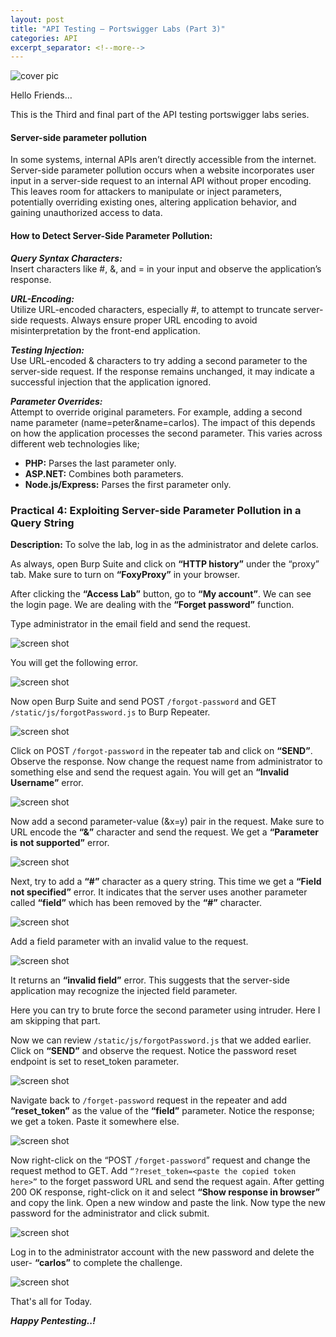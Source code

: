 ```yaml
---
layout: post
title: "API Testing — Portswigger Labs (Part 3)"
categories: API
excerpt_separator: <!--more-->
---
```


![cover pic](/images/blog6/1.png)

Hello Friends…

This is the Third and final part of the API testing portswigger labs series.
<!--more-->

#### Server-side parameter pollution

In some systems, internal APIs aren’t directly accessible from the internet. Server-side parameter pollution occurs when a website incorporates user input in a server-side request to an internal API without proper encoding. This leaves room for attackers to manipulate or inject parameters, potentially overriding existing ones, altering application behavior, and gaining unauthorized access to data.

#### How to Detect Server-Side Parameter Pollution:

***Query Syntax Characters:*** <br>
Insert characters like #, &, and = in your input and observe the application’s response.

***URL-Encoding:*** <br>
Utilize URL-encoded characters, especially #, to attempt to truncate server-side requests. Always ensure proper URL encoding to avoid misinterpretation by the front-end application.

***Testing Injection:*** <br>
Use URL-encoded & characters to try adding a second parameter to the server-side request. If the response remains unchanged, it may indicate a successful injection that the application ignored.

***Parameter Overrides:*** <br>
Attempt to override original parameters. For example, adding a second name parameter (name=peter&name=carlos). The impact of this depends on how the application processes the second parameter. This varies across different web technologies like;

- **PHP:** Parses the last parameter only.
- **ASP.NET:** Combines both parameters.
- **Node.js/Express:** Parses the first parameter only.

### Practical 4: Exploiting Server-side Parameter Pollution in a Query String

**Description:** To solve the lab, log in as the administrator and delete carlos.

As always, open Burp Suite and click on **“HTTP history”** under the “proxy” tab. Make sure to turn on **“FoxyProxy”** in your browser.

After clicking the **“Access Lab”** button, go to **“My account”**. We can see the login page. We are dealing with the **“Forget password”** function.

Type administrator in the email field and send the request.

![screen shot](/images/blog6/2.png)

You will get the following error.

![screen shot](/images/blog6/3.png)

Now open Burp Suite and send POST `/forgot-password` and GET `/static/js/forgotPassword.js` to Burp Repeater.

![screen shot](/images/blog6/4.png)

Click on POST `/forgot-password` in the repeater tab and click on **“SEND”**. Observe the response. Now change the request name from administrator to something else and send the request again. You will get an **“Invalid Username”** error.

![screen shot](/images/blog6/5.png)

Now add a second parameter-value (&x=y) pair in the request. Make sure to URL encode the **“&”** character and send the request. We get a **“Parameter is not supported”** error.

![screen shot](/images/blog6/6.png)

Next, try to add a **“#”** character as a query string. This time we get a **“Field not specified”** error. It indicates that the server uses another parameter called **“field”** which has been removed by the **“#”** character.

![screen shot](/images/blog6/7.png)

Add a field parameter with an invalid value to the request.

![screen shot](/images/blog6/8.png)

It returns an **“invalid field”** error. This suggests that the server-side application may recognize the injected field parameter.

Here you can try to brute force the second parameter using intruder. Here I am skipping that part.

Now we can review `/static/js/forgotPassword.js` that we added earlier. Click on **“SEND”** and observe the request. Notice the password reset endpoint is set to reset_token parameter.

![screen shot](/images/blog6/9.png)

Navigate back to `/forget-password` request in the repeater and add **“reset_token”** as the value of the **“field”** parameter. Notice the response; we get a token. Paste it somewhere else.

![screen shot](/images/blog6/10.png)

Now right-click on the “POST `/forget-password`” request and change the request method to GET. Add `“?reset_token=<paste the copied token here>”` to the forget password URL and send the request again. After getting 200 OK response, right-click on it and select **“Show response in browser”** and copy the link. Open a new window and paste the link. Now type the new password for the administrator and click submit.

![screen shot](/images/blog6/11.png)

Log in to the administrator account with the new password and delete the user- **“carlos”** to complete the challenge.

![screen shot](/images/blog6/12.png)

That's all for Today.

***Happy Pentesting..!***







